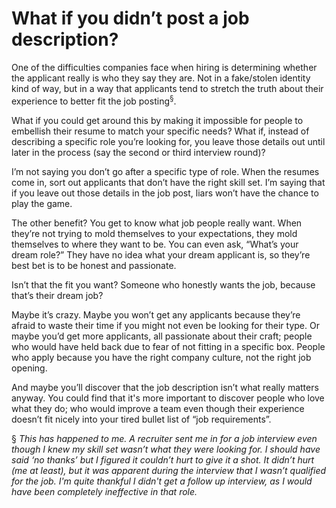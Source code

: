 # What if you didn’t post a job description?

One of the difficulties companies face when hiring is determining whether the applicant really is who they say they are. Not in a fake/stolen identity kind of way, but in a way that applicants tend to stretch the truth about their experience to better fit the job posting<sup>§</sup>.

What if you could get around this by making it impossible for people to embellish their resume to match your specific needs? What if, instead of describing a specific role you’re looking for, you leave those details out until later in the process (say the second or third interview round)?

I’m not saying you don’t go after a specific type of role. When the resumes come in, sort out applicants that don’t have the right skill set. I’m saying that if you leave out those details in the job post, liars won’t have the chance to play the game. 

The other benefit? You get to know what job people really want. When they’re not trying to mold themselves to your expectations, they mold themselves to where they want to be. You can even ask, “What’s your dream role?” They have no idea what your dream applicant is, so they’re best bet is to be honest and passionate.

Isn’t that the fit you want? Someone who honestly wants the job, because that’s their dream job?

Maybe it’s crazy. Maybe you won’t get any applicants because they’re afraid to waste their time if you might not even be looking for their type. Or maybe you’d get more applicants, all passionate about their craft; people who would have held back due to fear of not fitting in a specific box. People who apply because you have the right company culture, not the right job opening.

And maybe you’ll discover that the job description isn’t what really matters anyway. You could find that it's more important to discover people who love what they do; who would improve a team even though their experience doesn’t fit nicely into your tired bullet list of “job requirements”.

§ *This has happened to me. A recruiter sent me in for a job interview even though I knew my skill set wasn’t what they were looking for. I should have said ‘no thanks’ but I figured it couldn’t hurt to give it a shot. It didn’t hurt (me at least), but it was apparent during the interview that I wasn’t qualified for the job. I'm quite thankful I didn't get a follow up interview, as I would have been completely ineffective in that role.*